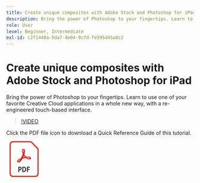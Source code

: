 ```yaml
---
title: Create unique composites with Adobe Stock and Photoshop for iPad
description: Bring the power of Photoshop to your fingertips. Learn to use one of your favorite Creative Cloud applications in a whole new way, with a re-engineered touch-based interface
role: User
level: Beginner, Intermediate
exl-id: c2f1440a-5da7-4e04-9c7d-fe595d45a8c2
---
```

# Create unique composites with Adobe Stock and Photoshop for iPad

Bring the power of Photoshop to your fingertips. Learn to use one of your favorite Creative Cloud applications in a whole new way, with a re-engineered touch-based interface.

>[!VIDEO](https://video.tv.adobe.com/v/331004?hidetitle=true)

Click the PDF file icon to download a Quick Reference Guide of this tutorial.

[![PDF File Icon](../assets/acrobat_PDF_96.png)](../quick-reference/GettoknowPhotoshopontheiPad.pdf)
